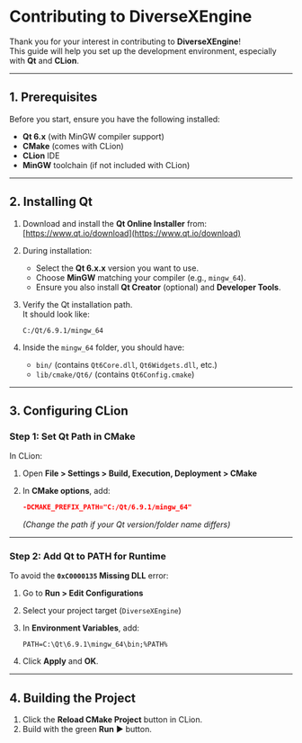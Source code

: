 # Contributing to DiverseXEngine

Thank you for your interest in contributing to **DiverseXEngine**!  
This guide will help you set up the development environment, especially with **Qt** and **CLion**.

---

## 1. Prerequisites

Before you start, ensure you have the following installed:

- **Qt 6.x** (with MinGW compiler support)
- **CMake** (comes with CLion)
- **CLion** IDE
- **MinGW** toolchain (if not included with CLion)

---

## 2. Installing Qt

1. Download and install the **Qt Online Installer** from:  
   [https://www.qt.io/download](https://www.qt.io/download)

2. During installation:
   - Select the **Qt 6.x.x** version you want to use.
   - Choose **MinGW** matching your compiler (e.g., `mingw_64`).
   - Ensure you also install **Qt Creator** (optional) and **Developer Tools**.

3. Verify the Qt installation path.  
   It should look like:

   ```
   C:/Qt/6.9.1/mingw_64
   ```

4. Inside the `mingw_64` folder, you should have:
   - `bin/` (contains `Qt6Core.dll`, `Qt6Widgets.dll`, etc.)
   - `lib/cmake/Qt6/` (contains `Qt6Config.cmake`)

---

## 3. Configuring CLion

### Step 1: Set Qt Path in CMake

In CLion:

1. Open **File > Settings > Build, Execution, Deployment > CMake**
2. In **CMake options**, add:

   ```cmake
   -DCMAKE_PREFIX_PATH="C:/Qt/6.9.1/mingw_64"
   ```

   *(Change the path if your Qt version/folder name differs)*

---

### Step 2: Add Qt to PATH for Runtime

To avoid the **`0xC0000135` Missing DLL** error:

1. Go to **Run > Edit Configurations**
2. Select your project target (`DiverseXEngine`)
3. In **Environment Variables**, add:

   ```
   PATH=C:\Qt\6.9.1\mingw_64\bin;%PATH%
   ```

4. Click **Apply** and **OK**.

---

## 4. Building the Project

1. Click the **Reload CMake Project** button in CLion.
2. Build with the green **Run** ▶️ button.
